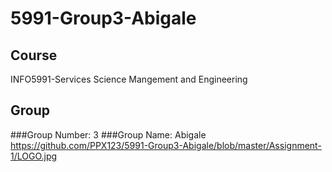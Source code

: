 # 5991-Group3-Abigale
## Course
INFO5991-Services Science Mangement and Engineering
## Group
###Group Number: 3
###Group Name: Abigale
https://github.com/PPX123/5991-Group3-Abigale/blob/master/Assignment-1/LOGO.jpg
